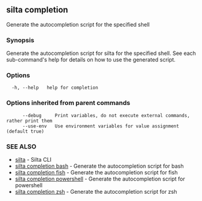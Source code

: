 ## silta completion

Generate the autocompletion script for the specified shell

### Synopsis

Generate the autocompletion script for silta for the specified shell.
See each sub-command's help for details on how to use the generated script.


### Options

```
  -h, --help   help for completion
```

### Options inherited from parent commands

```
      --debug     Print variables, do not execute external commands, rather print them
      --use-env   Use environment variables for value assignment (default true)
```

### SEE ALSO

* [silta](silta.md)	 - Silta CLI
* [silta completion bash](silta_completion_bash.md)	 - Generate the autocompletion script for bash
* [silta completion fish](silta_completion_fish.md)	 - Generate the autocompletion script for fish
* [silta completion powershell](silta_completion_powershell.md)	 - Generate the autocompletion script for powershell
* [silta completion zsh](silta_completion_zsh.md)	 - Generate the autocompletion script for zsh

